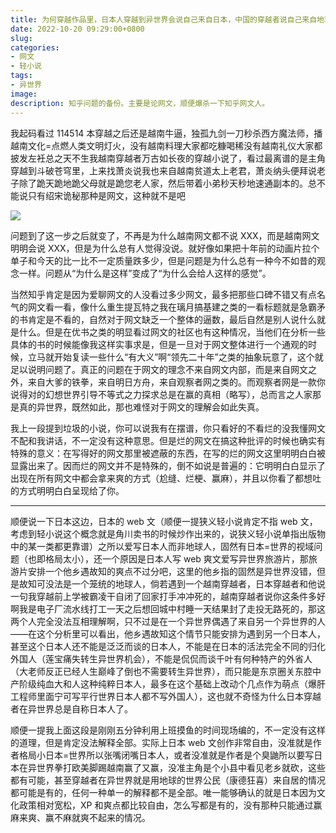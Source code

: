 ```yaml
---
title: 为何穿越作品里，日本人穿越到异世界会说自己来自日本，中国的穿越者说自己来自地球？
date: 2022-10-20 09:29:00+0800
slug: 
categories:
- 网文
- 轻小说
tags:
- 异世界
image:
description: 知乎问题的备份。主要是论网文，顺便爆杀一下知乎网文人。
---
```


我起码看过 114514 本穿越之后还是越南牛逼，独孤九剑一刀秒杀西方魔法师，播越南文化=点燃人类文明灯火，没有越南料理大家都吃糠喝稀没有越南礼仪大家都披发左衽总之天不生我越南穿越者万古如长夜的穿越小说了，看过最离谱的是主角穿越到斗破苍穹里，上来找萧炎说我也来自越南贫道太上老君，萧炎纳头便拜说老子除了跪天跪地跪父母就是跪您老人家，然后带着小弟秒天秒地速通副本的。总不能说只有绍宋诡秘那种是网文，这种就不是吧

![](https://img.amamiyayuuko.com/file/img-for-yuko-blog/2023/02/202212212216099.webp)

问题到了这一步之后就变了，不再是为什么越南网文都不说 XXX，而是越南网文明明会说 XXX，但是为什么总有人觉得没说。就好像如果把十年前的动画片拉个单子和今天的比一比不一定质量跌多少，但是问题是为什么总有一种今不如昔的观念一样。问题从“为什么是这样”变成了“为什么会给人这样的感觉”。

当然知乎肯定是因为爱聊网文的人没看过多少网文，最多把那些口碑不错又有点名气的网文看一看，像什么重生提瓦特之我在璃月搞基建之类的一看标题就是急霸矛的书肯定是不看的，自然对于网文缺乏一个整体的逼数，最后自然是别人说什么就是什么。但是在优书之类的明显看过网文的社区也有这种情况，当他们在分析一些具体的书的时候能像我这样实事求是，但是一旦对于网文整体进行一个通观的时候，立马就开始复读一些什么“有大义”啊“领先二十年”之类的抽象玩意了，这个就足以说明问题了。真正的问题在于网文的理念不来自网文内部，而是来自网文之外，来自大爹的铁拳，来自明日方舟，来自观察者网之类的。而观察者网是一款你说得对的幻想世界引导不等式之力探求总是在赢的真相（略写），总而言之人家那是真的异世界，既然如此，那也难怪对于网文的理解会如此失真。

我上一段提到垃圾的小说，你可以说我有在摆谱，你只看好的不看烂的没我懂网文不配和我讲话，不一定没有这种意思。但是烂的网文在搞这种批评的时候也确实有特殊的意义：在写得好的网文那里被遮蔽的东西，在写的烂的网文这里明明白白被显露出来了。因而烂的网文并不是特殊的，倒不如说是普遍的：它明明白白显示了出现在所有网文中都会拿来爽的方式（尬缝、烂梗、赢麻），并且以你看了都想吐的方式明明白白呈现给了你。

---

顺便说一下日本这边，日本的 web 文（顺便一提狭义轻小说肯定不指 web 文，考虑到轻小说这个概念就是角川卖书的时候炒作出来的，说狭义轻小说单指出版物中的某一类都更靠谱）之所以爱写日本人而非地球人，固然有日本=世界的视域问题（也即格局太小），还一个原因是日本人写 web 爽文爱写异世界旅游片，那旅游片安排一个他乡遇故知的爽点不过分吧，这里的他乡指的固然是异世界没错，但是故知可没法是一个笼统的地球人，倘若遇到一个越南穿越者，日本穿越者和他说一句我穿越前上学被霸凌干自闭了回家打手冲冲死的，越南穿越者说你这条件多好啊我是电子厂流水线打工一天之后想回城中村睡一天结果封了走投无路死的，那这两个人完全没法互相理解啊，只不过是在一个异世界偶遇了来自另一个异世界的人——在这个分析里可以看出，他乡遇故知这个情节只能安排为遇到另一个日本人，甚至这个日本人还不能是泛泛而谈的日本人，不能是在日本的活法完全不同的归化外国人（莲宝痛失转生异世界机会），不能是侃侃而谈千叶有何种特产的外省人（大老师反正已经人生巅峰了倒也不需要转生异世界），而只能是东京圈关东腔中产阶级纯血大和人这种纯粹日本人，最多在这个基础上改动个几点作为萌点（爆肝工程师里面宁可写平行世界日本人都不写外国人），这也就不奇怪为什么日本穿越者在异世界总是自称日本人了。

顺便一提我上面这段是刚刚五分钟利用上班摸鱼的时间现场编的，不一定没有这样的道理，但是肯定没法解释全部。实际上日本 web 文创作非常自由，没准就是作者格局小日本=世界所以张嘴闭嘴日本人，或者没准就是作者是个臭鼬所以要写日本在异世界拳打欧美脚踢越南赢了又赢，没准主角是个小县中看见老乡就砍，这些都有可能，甚至穿越者在异世界就是用地球的世界公民（康德狂喜）来自居的情况都可能是有的，任何一种单一的解释都不是全部。唯一能够确认的就是日本因为文化政策相对宽松，XP 和爽点都比较自由，怎么写都是有的，没有那种只能通过赢麻来爽、赢不麻就爽不起来的情况。